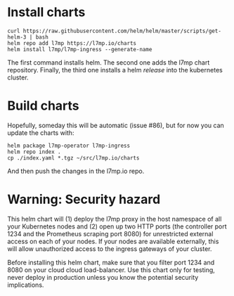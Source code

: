 # Install charts

```
curl https://raw.githubusercontent.com/helm/helm/master/scripts/get-helm-3 | bash
helm repo add l7mp https://l7mp.io/charts
helm install l7mp/l7mp-ingress --generate-name 
```

The first command installs helm.  The second one adds the l7mp chart
repository.  Finally, the third one installs a helm _release_ into the
kubernetes cluster.

# Build charts

Hopefully, someday this will be automatic (issue #86), but for now you
can update the charts with:

```
helm package l7mp-operator l7mp-ingress
helm repo index .
cp ./index.yaml *.tgz ~/src/l7mp.io/charts
```

And then push the changes in the l7mp.io repo.

# Warning: Security hazard

This helm chart will (1) deploy the l7mp proxy in the host namespace of all your Kubernetes nodes
and (2) open up two HTTP ports (the controller port 1234 and the Prometheus scraping port 8080) for
unrestricted external access on each of your nodes. If your nodes are available externally, this
will allow unauthorized access to the ingress gateways of your cluster.

Before installing this helm chart, make sure that you filter port 1234 and 8080 on your cloud
cloud load-balancer. Use this chart only for testing, never deploy in production unless you know
the potential security implications.
